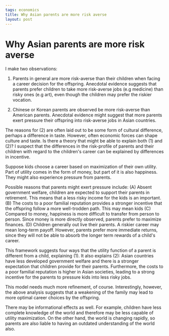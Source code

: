 ```yaml
--- 
tags: economics
title: Why Asian parents are more risk averse
layout: post
---
```


# Why Asian parents are more risk averse

I make two observations:

1. Parents in general are more risk-averse than their children when facing a career decision for the offspring. Anecdotal evidence suggests that parents prefer children to take more risk-averse jobs (e.g medicine) than risky ones (e.g art), even though the children may prefer the riskier vocation. 

2. Chinese or Korean parents are observed be more risk-averse than American parents. Anecdotal evidence might suggest that more parents exert pressure their offspring into risk-averse jobs in Asian countries. 

The reasons for (2) are often laid out to be some form of cultural difference, perhaps a difference in taste. However, often economic forces can shape culture and taste. Is there a theory that might be able to explain both (1) and (2)? I suspect that the differences in the risk-profile of parents and their children with regard to the children's career can be explained by differences in incentive. 

Suppose kids choose a career based on maximization of their own utility. Part of utility comes in the form of money, but part of it is also happiness. They might also experience pressure from parents. 

Possible reasons that parents might exert pressure include: (A) Absent government welfare, children are expected to support their parents in retirement. This means that a less risky income for the kids is an important. (B) The costs to a poor familial reputation provides a stronger incentive that the offspring follow a more well-trodden path. This may mean kids  (C) Compared to money, happiness is more difficult to transfer from person to person. Since money is more directly observed, parents prefer to maximize finances. (D) Children generally out live their parents. A riskier career may mean long-term payoff. However, parents prefer more immediate returns, since they will not be able to absorb the longer term rewards of a child's career. 

This framework suggests four ways that the utility function of a parent is different from a child, explaining (1). It also explains (2): Asian countries have less developed government welfare and there is a stronger expectation that children provide for their parents. Furthermore, the costs to a poor familial reputation is higher in Asian societies, leading to a strong incentive for the parents to pressure kids into less risky jobs. 

This model needs much more refinement, of course. Interestingly, however, the above analysis suggests that a weakening of the family may lead to more optimal career choices by the offspring. 

There may be informational effects as well. For example, children have less complete knowledge of the world and therefore may be less capable of utility maximization. On the other hand, the world is changing rapidly, so parents are also liable to having an outdated understanding of the world also. 